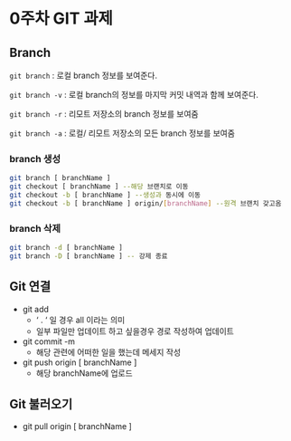 # 0주차 GIT 과제

## Branch

`git branch` : 로컬 branch 정보를 보여준다.

`git branch -v` : 로컬 branch의 정보를 마지막 커밋 내역과 함께 보여준다.

`git branch -r` : 리모트 저장소의 branch 정보를 보여줌

`git branch -a` : 로컬/ 리모트 저장소의 모든 branch 정보를 보여줌

### branch 생성

```bash
git branch [ branchName ]
git checkout [ branchName ] --해당 브랜치로 이동
git checkout -b [ branchName ] --생성과 동시에 이동
git checkout -b [ branchName ] origin/[branchName] --원격 브랜치 갖고옴
```

### branch 삭제

```bash
git branch -d [ branchName ]
git branch -D [ branchName ] -- 강제 종료
```

## Git 연결

- git add
    - ‘ . ‘ 일 경우 all 이라는 의미
    - 일부 파일만 업데이트 하고 싶을경우 경로 작성하여 업데이트
- git commit -m
    - 해당 관련에 어떠한 일을 했는데 메세지 작성
- git push origin [ branchName ]
    - 해당 branchName에 업로드

## Git 불러오기

- git pull origin [ branchName ]